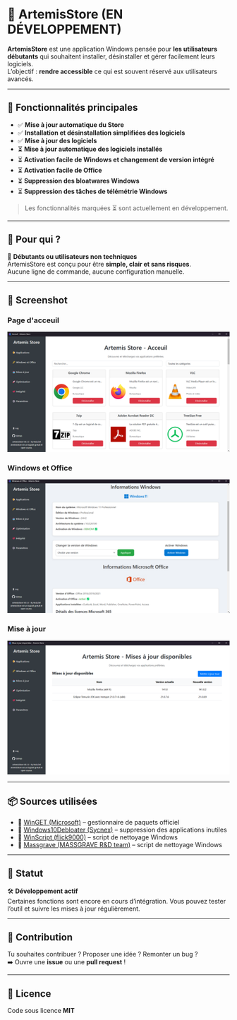 
# 🚀 ArtemisStore (EN DÉVELOPPEMENT)

**ArtemisStore** est une application Windows pensée pour **les utilisateurs débutants** qui souhaitent installer, désinstaller et gérer facilement leurs logiciels.  
L’objectif : **rendre accessible** ce qui est souvent réservé aux utilisateurs avancés.

---

## 🧰 Fonctionnalités principales

- ✅ **Mise à jour automatique du Store**
- ✅ **Installation et désinstallation simplifiées des logiciels**
- ✅ **Mise à jour des logiciels**
- ⏳ **Mise à jour automatique des logiciels installés**
- ⏳ **Activation facile de Windows et changement de version intégré**
- ⏳ **Activation facile de Office**
- ⏳ **Suppression des bloatwares Windows**
- ⏳ **Suppression des tâches de télémétrie Windows**

> Les fonctionnalités marquées ⏳ sont actuellement en développement.

---

## 🎯 Pour qui ?

👶 **Débutants ou utilisateurs non techniques**  
ArtemisStore est conçu pour être **simple, clair et sans risques**.  
Aucune ligne de commande, aucune configuration manuelle.

---
## 📸 Screenshot

### Page d'acceuil
![Page d'acceuil ArtemisStore](https://github.com/NoixDel/ArtemisStore/blob/main/screenshot/application_page.png?raw=true)
### Windows et Office
![Page Windows et Office ArtemisStore](https://github.com/NoixDel/ArtemisStore/blob/main/screenshot/winoffice_page.png?raw=true)
### Mise à jour
![Page des mise à jour ArtemisStore](https://github.com/NoixDel/ArtemisStore/blob/main/screenshot/update_page.png?raw=true)

---

## 📦 Sources utilisées

- 🔗 [WinGET (Microsoft)](https://github.com/microsoft/winget-cli) – gestionnaire de paquets officiel
- 🔗 [Windows10Debloater (Sycnex)](https://github.com/Sycnex/Windows10Debloater) – suppression des applications inutiles
- 🔗 [WinScript (flick9000)](https://github.com/flick9000/winscript) – script de nettoyage Windows
- 🔗 [Massgrave (MASSGRAVE R&D team)](https://massgrave.dev/) – script de nettoyage Windows

---

## 📌 Statut

🛠️ **Développement actif**  
Certaines fonctions sont encore en cours d’intégration. Vous pouvez tester l’outil et suivre les mises à jour régulièrement.

---

## 💬 Contribution

Tu souhaites contribuer ? Proposer une idée ? Remonter un bug ?  
➡️ Ouvre une **issue** ou une **pull request** !

---

## 📄 Licence

Code sous licence **MIT**